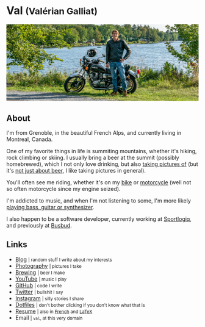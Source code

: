 Val <small>(Valérian Galliat)</small>
=====================================

![Val](img/val.jpg)

About
-----

I'm from Grenoble, in the beautiful French Alps, and currently living in
Montreal, Canada.

One of my favorite things in life is summiting mountains, whether it's
hiking, rock climbing or skiing. I usually bring a beer at the summit
(possibly homebrewed), which I not only love drinking, but also [taking
pictures of][beer] (but it's [not just about beer][photography], I like
taking pictures in general).

[beer]: https://photography.codejam.info/beer.html
[photography]: https://photography.codejam.info/

You'll often see me riding, whether it's on my [bike] or [motorcycle]
(well not so often motorcycle since my engine seized).

I'm addicted to music, and when I'm not listening to some, I'm more
likely [playing bass, guitar or synthesizer][channel].

I also happen to be a software developer, currently working at
[Sportlogiq], and previously at [Busbud].

[bike]: https://photography.codejam.info/photos/P1000756.html
[motorcycle]: https://photography.codejam.info/photos/P2570525.html
[channel]: https://www.youtube.com/channel/UCzpErreSO-Fv2oY5t-YXvRw
[Sportlogiq]: https://sportlogiq.com/en/about-us
[Busbud]: https://www.busbud.com/en/about

Links
-----

* [Blog](https://www.codejam.info/) <small>| random stuff I write about my interests</small>
* [Photography](https://photography.codejam.info/) <small>| pictures I take</small>
* [Brewing](https://github.com/valeriangalliat/sans-pression) <small>| beer I make</small>
* [YouTube](https://www.youtube.com/channel/UCzpErreSO-Fv2oY5t-YXvRw) <small>| music I play</small>
* [GitHub](https://github.com/valeriangalliat) <small>| code I write</small>
* [Twitter](https://twitter.com/valeriangalliat) <small>| bullshit I say</small>
* [Instagram](https://www.instagram.com/valeriangalliat/) <small>| silly stories I share</small>
* [Dotfiles](https://github.com/valeriangalliat/dotfiles) <small>| don't bother clicking if you don't know what that is</small>
* [Resume](https://valeriangalliat.github.io/cv/cv.en.pdf) <small>| also in [French](https://valeriangalliat.github.io/cv/cv.fr.pdf) and [LaTeX](https://github.com/valeriangalliat/cv)</small>
* Email <small>| `val`, at this very domain</small>
